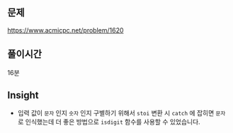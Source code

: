 ## 문제

https://www.acmicpc.net/problem/1620

## 풀이시간

16분

## Insight

- 입력 값이 `문자` 인지 `숫자` 인지 구별하기 위해서 `stoi` 변환 시 `catch` 에 잡히면 `문자` 로 인식했는데 더 좋은 방법으로 `isdigit` 함수를 사용할 수 있었습니다.
